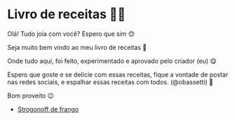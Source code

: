 # Livro de receitas :man_cook:

Olá! Tudo joia com você? Espero que sim 😊

Seja muito bem vindo ao meu livro de receitas :wave:

Onde tudo aqui, foi feito, experimentado e aprovado pelo criador (eu) 😋

Espero que goste e se delicie com essas receitas, fique a vontade de postar nas redes sociais, e espalhar essas receitas com todos. (@obassetti) 💖

Bom proveito 😉

- [Strogonoff de frango](https://github.com/felipebassetti/My-cookbook-/blob/fc4e626e96550b1133994bf5d84f00bce66bf4c2/recipes/Strogonoff.md)
